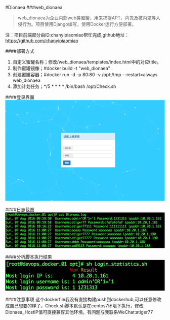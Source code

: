 #Dionaea
###web_dionaea

> web_dionaea为企业内部web类蜜罐，用来捕捉APT，内鬼及被内鬼等入侵行为。项目使用Django编写，使用Docker运行方便部署。


注：项目前端部分由ID:chanyipiaomiao帮忙完成,github地址：https://github.com/chanyipiaomiao


####部署方式
1. 自定义蜜罐名称；修改/web_dionaea/templates/index.html中的对应title。
2. 制作蜜罐镜像；#docker build -t "web_dionaea" .
3. 创建蜜罐容器；#docker run -d -p 80:80 -v /opt:/tmp --restart=always web_dionaea
4. 添加计划任务；*/5 * * * * /bin/bash /opt/Check.sh 


####登录界面
![](pic/web_dionaea_01.png)

####日志截图
![](pic/web_dionaea_02.png)

####分析脚本执行结果
![](pic/web_dionaea_03.png)

####注意事项
这个dockerfile我没有直接构建push到dockerhub,可以任意修改成自己想要的样子，Check.sh脚本默认是在centos7环境下执行，修改Dionaea_HostIP值可直接兼容其他环境。有问题与我联系WeChat:atiger77
